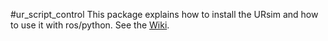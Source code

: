 #ur_script_control
This package explains how to install the URsim and how to use it with ros/python. 
See the [Wiki](https://github.com/RoboHubEindhoven/ur_script_control/wiki).

